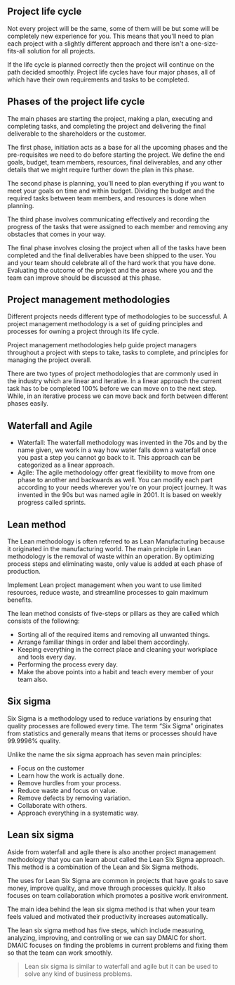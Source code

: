 ## Project life cycle
Not every project will be the same, some of them will be but some will be completely new experience for you. This means that you'll need to plan each project with a slightly different approach and there isn't a one-size-fits-all solution for all projects.

If the life cycle is planned correctly then the project will continue on the path decided smoothly. Project life cycles have four major phases, all of which have their own requirements and tasks to be completed.

## Phases of the project life cycle
The main phases are starting the project, making a plan, executing and completing tasks, and completing the project and delivering the final deliverable to the shareholders or the customer.

The first phase, initiation acts as a base for all the upcoming phases and the pre-requisites we need to do before starting the project.  We define the end goals, budget, team members, resources, final deliverables, and any other details that we might require further down the plan in this phase.

The second phase is planning, you'll need to plan everything if you want to meet your goals on time and within budget. Dividing the budget and the required tasks between team members, and resources is done when planning.

The third phase involves communicating effectively and recording the progress of the tasks that were assigned to each member and removing any obstacles that comes in your way.

The final phase involves closing the project when all of the tasks have been completed and the final deliverables have been shipped to the user. You and your team should celebrate all of the hard work that you have done. Evaluating the outcome of the project and the areas where you and the team can improve should be discussed at this phase.

## Project management methodologies
Different projects needs different type of methodologies to be successful. A project management methodology is a set of guiding principles and processes for owning a project through its life cycle.

Project management methodologies help guide project managers throughout a project with steps to take, tasks to complete, and principles for managing the project overall.

There are two types of project methodologies that are commonly used in the industry which are linear and iterative. In a linear approach the current task has to be completed 100% before we can move on to the next step. While, in an iterative process we can move back and forth between different phases easily.

## Waterfall and Agile
- Waterfall: The waterfall methodology was invented in the 70s and by the name given, we work in a way how water falls down a waterfall once you past a step you cannot go back to it. This approach can be categorized as a linear approach.
- Agile: The agile methodology offer great flexibility to move from one phase to another and backwards as well. You can modify each part according to your needs wherever you're on your project journey. It was invented in the 90s but was named agile in 2001. It is based on weekly progress called sprints.

## Lean method
The Lean methodology is often referred to as Lean Manufacturing because it originated in the manufacturing world. The main principle in Lean methodology is the removal of waste within an operation. By optimizing process steps and eliminating waste, only value is added at each phase of production. 

Implement Lean project management when you want to use limited resources, reduce waste, and streamline processes to gain maximum benefits.

The lean method consists of five-steps or pillars as they are called which consists of the following:

- Sorting all of the required items and removing all unwanted things.
- Arrange familiar things in order and label them accordingly.
- Keeping everything in the correct place and cleaning your workplace and tools every day.
- Performing the process every day.
- Make the above points into a habit and teach every member of your team also.

## Six sigma
Six Sigma is a methodology used to reduce variations by ensuring that quality processes are followed every time. The term “Six Sigma” originates from statistics and generally means that items or processes should have 99.9996% quality.

Unlike the name the six sigma approach has seven main principles:

- Focus on the customer
- Learn how the work is actually done.
- Remove hurdles from your process.
- Reduce waste and focus on value.
- Remove defects by removing variation.
- Collaborate with others.
- Approach everything in a systematic way.

## Lean six sigma
Aside from waterfall and agile there is also another project management methodology that you can learn about called the Lean Six Sigma approach. This method is a combination of the Lean and Six Sigma methods.

The uses for Lean Six Sigma are common in projects that have goals to save money, improve quality, and move through processes quickly. It also focuses on team collaboration which promotes a positive work environment.

The main idea behind the lean six sigma method is that when your team feels valued and motivated their productivity increases automatically.

The lean six sigma method has five steps, which include measuring, analyzing, improving, and controlling or we can say DMAIC for short. DMAIC focuses on finding the problems in current problems and fixing them so that the team can work smoothly. 

> Lean six sigma is similar to waterfall and agile but it can be used to solve any kind of business problems.